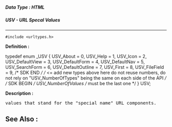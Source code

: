 ##### Data Type : HTML
##### USV - URL Specal Values
---
```
#include <urltypes.h>
```

**Definition :**

typedef enum _USV
{
    USV_About               = 0,
    USV_Help                = 1,
    USV_Icon                = 2,
    USV_DefaultView         = 3,
    USV_DefaultForm         = 4,
    USV_DefaultNav          = 5,
    USV_SearchForm          = 6,
    USV_DefaultOutline      = 7,
    USV_First               = 8,
    USV_FileField           = 9,
/* SDK END */
                        /* <= add new types above here 
                                do not reuse numbers, do not rely on 
"USV_NumberOfTypes"
                                being the same on each side of the API */
/* SDK BEGIN */
    USV_NumberOfValues          /* must be the last one */
} USV;

**Description :**

<tt>values that stand for the &quot;special name&quot; URL components.</tt>


**See Also :**
---
